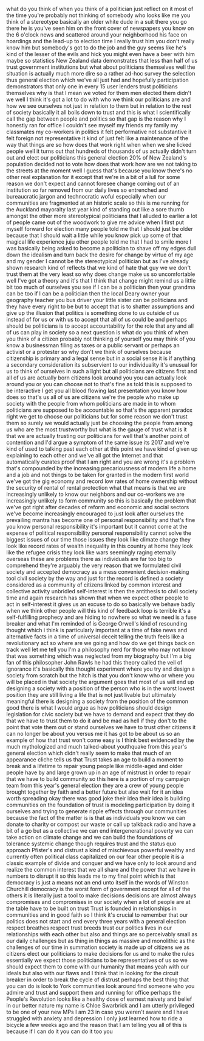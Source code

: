 
what do you think of when you think of a
politician just reflect on it most of
the time you&#39;re probably not thinking of
somebody who looks like me you think of
a stereotype basically an older white
dude in a suit there you go there he is
you&#39;ve seen him on the front cover of
newspapers you know on the 6 o&#39;clock
news and scattered around your
neighborhood his face on hoardings and
the lead-up to election time I really
trust him you don&#39;t really know him but
somebody&#39;s got to do the job and the guy
seems like he&#39;s kind of the lesser of
the evils and hick you might even have a
beer with him maybe so statistics New
Zealand data demonstrates that less than
half of us trust government institutions
but what about politicians themselves
well the situation is actually much more
dire so a rather ad-hoc survey the
selection thus general election which
we&#39;ve all just had and hopefully
participation demonstrators that only
one in every 15 user lenders trust
politicians themselves why is that I
mean we voted for them men elected them
didn&#39;t we well I think it&#39;s got a lot to
do with who we think our politicians are
and how we see ourselves not just in
relation to them but in relation to the
rest of society basically it all boils
down to trust and this is what I
scientifically call the gap between
people and politics so that gap is the
reason why I honestly ran for office I
couldn&#39;t see myself my friends my family
my classmates my co-workers in politics
it felt performative not substantive it
felt foreign not representative it kind
of just felt like a maintenance of the
way that things are so how does that
work
right when when we
she licked people well it turns out that
hundreds of thousands of us actually
didn&#39;t turn out and elect our
politicians this general election 20% of
New Zealand&#39;s population decided not to
vote how does that work how are we not
taking to the streets at the moment well
I guess that&#39;s because you know there&#39;s
no other real explanation for it except
that we&#39;re in a bit of a lull for some
reason we don&#39;t expect and cannot
foresee change coming out of an
institution so far removed from our
daily lives so entrenched and
bureaucratic jargon and technocratic
woful especially when our communities
are fragmented at an historic scale so
this is me running for the Auckland
mayoralty last year kind of standing out
like a sore thumb amongst the other more
stereotypical politicians that I alluded
to earlier a lot of people came out of
the woodwork to give me advice when I
first put myself forward for election
many people told me that I should just
be older because that I should wait a
little while you know pick up some of
that magical life experience juju other
people told me that I had to smile more
I was basically being asked to become a
politician to shave off my edges dull
down the idealism and turn back the
desire for change by virtue of my age
and my gender I cannot be the
stereotypical politician but as I&#39;ve
already shown research kind of reflects
that we kind of hate that guy we we
don&#39;t trust them at the very least so
why does change make us so uncomfortable
well I&#39;ve got a theory and it&#39;s that I
think that change might remind us a
little bit too much of ourselves you see
if I can be a politician then your
grandma can be too if I can be a
politician then the local Deary owner
your geography teacher you
bus driver your little sister can be
politicians and they have every right to
be but to accept that is to shatter
assumptions and give up the illusion
that politics is something done to us
outside of us instead of for us or with
us to accept that all of us could be and
perhaps should be politicians is to
accept accountability for the role that
any and all of us can play in society so
a next question is what do you think of
when you think of a citizen probably not
thinking of yourself you may think of
you know a businessman filing as taxes
or a public servant or perhaps an
activist or a protester so why don&#39;t we
think of ourselves because citizenship
is primary and a legal sense but in a
social sense it is if anything a
secondary consideration its subservient
to our individuality it&#39;s unusual for us
to think of ourselves in such a light
but all politicians are citizens first
and all of us are actually born citizens
look around you you can actually look
around you or you can choose not to
that&#39;s fine as told this is supposed to
be interactive I get you all blood
flowing last presentation you know how
does so that&#39;s us all of us are citizens
we&#39;re the people who make up society
with the people from whom politicians
are made in to whom politicians are
supposed to be accountable so that&#39;s the
apparent paradox right we get to choose
our politicians but for some reason we
don&#39;t trust them so surely we would
actually just be choosing the people
from among us who are the most
trustworthy but what is the gauge of
trust
what is it that we are actually trusting
our politicians for well that&#39;s another
point of contention and I&#39;d argue a
symptom of the same issue its 2017 and
we&#39;re kind of used to talking past each
other at this point
we have kind of given up explaining to
each other and we&#39;ve all got the
Internet and that automatically curates
proof that I am right and you are wrong
it&#39;s a problem that&#39;s compounded by the
increasing precariousness of modern life
a home and a job and not things to be
taken for granted
in the modern first world we&#39;ve got the
gig economy and record low rates of home
ownership without the security of rental
of rental protection what that means is
that we are increasingly unlikely to
know our neighbors and our co-workers we
are increasingly unlikely to form
community so this is basically the
problem that we&#39;ve got right after
decades of reform and economic and
social sectors we&#39;ve become increasingly
encouraged to just look after ourselves
the prevailing mantra has become one of
personal responsibility and that&#39;s fine
you know personal responsibility it&#39;s
important but it cannot come at the
expense of political responsibility
personal responsibility cannot solve the
biggest issues of our time those issues
they look like climate change
they look like record rates of wealth
inequality in this country at home they
look like the refugee crisis
they look like wars seemingly raging
eternally overseas these are problems
there as individuals are far too big to
comprehend they&#39;re arguably the very
reason that we formulated civil society
and accepted democracy as a mess
convenient decision-making tool civil
society by the way and just for the
record is defined
a society considered as a community of
citizens linked by common interest and
collective activity unbridled
self-interest is then the antithesis to
civil society time and again research
has shown that when we expect other
people to act in self-interest it gives
us an excuse to do so basically we
behave badly when we think other people
will this kind of feedback loop is
terrible it&#39;s a self-fulfilling prophecy
and are hiding to nowhere so what we
need is a fuse breaker and what I&#39;m
reminded of is George Orwell&#39;s kind of
resounding thought which i think is
particularly important at a time of fake
news and alternative facts in a time of
universal deceit telling the truth
feels like a revolutionary act so where
are we going and how do we get things
back on track well let me tell you I&#39;m a
philosophy nerd for those who may not
know that was something which was
neglected from my biography but I&#39;m a
big fan of this philosopher John Rawls
he had this theory called the veil of
ignorance it&#39;s basically this thought
experiment where you try and design a
society from scratch but the hitch is
that you don&#39;t know who or where you
will be placed in that society the
argument goes that most of us will end
up designing a society with a position
of the person who is in the worst lowest
position they are still living a life
that is not just livable but ultimately
meaningful there is designing a society
from the position of the common good
there is what I would argue as how
politicians should design legislation
for civic society but we have to demand
and expect that they do that we have to
trust them to do it and be mad as hell
if they don&#39;t to the point that
vote them out or stand ourselves we have
to trust other citizens it can no longer
be about you versus me it has got to be
about us
so an example of how that trust won&#39;t
come easy is I think best evidenced by
the much mythologized and much
talked-about youthquake from this year&#39;s
general election which didn&#39;t really
seem to make that much of an appearance
cliche tells us that Trust takes an age
to build a moment to break and a
lifetime to repair young people like
middle-aged and older people have by and
large grown up in an age of mistrust in
order to repair that we have to build
community so this here is a portion of
my campaign team from this year&#39;s
general election they are a crew of
young people brought together by faith
and a better future but also wait for it
an idea worth spreading okay there was
good joke
their idea their idea is building
communities on the foundation of trust
is modeling participation by doing it
ourselves and trying to generate ripple
effects through our communities because
the fact of the matter is is that as
individuals you know we can donate to
charity or compost our waste or call up
talkback radio and have a bit of a go
but as a collective we can end
intergenerational poverty we can take
action on climate change and we can
build the foundations of tolerance
systemic change though requires trust
and the status quo approach Pfister&#39;s
and distrust a kind of mischievous
powerful wealthy and currently often
political class capitalized on our fear
other people it is a classic example of
divide and conquer and we have only to
look around and realize the common
interest that we all share and the power
that we have in numbers to disrupt it so
this leads me to my final point which is
that democracy is just a means not an
end unto itself in the words of Winston
Churchill democracy is the worst form of
government except for all of the others
it is literally just a tool to make
decisions decisions are almost always
compromises and compromises in our
society when a lot of people are at the
table have to be built on trust
Trust is founded in relationships in
communities and in good faith so I think
it&#39;s crucial to remember that our
politics does not start and end every
three years with a general election
respect breathes respect trust breeds
trust our politics lives in our
relationships with each other but also
and things are so perceivably small as
our daily challenges but as thing in
things as massive and monolithic as the
challenges of our time in summation
society is made up of citizens we as
citizens elect our politicians to make
decisions for us and to make the rules
essentially we expect those politicians
to be representatives of us so we should
expect them to come with our humanity
that means yeah with our ideals but also
with our flaws and I think that in
looking for the circuit breaker in order
to break the cycle of distrust perhaps
the best thing that you can do is look
to York
communities look around find someone who
you admire and trust and support them
and running for office
perhaps the People&#39;s Revolution looks
like a healthy dose of earnest naivety
and belief in our better nature my name
is Chloe Swarbrick and I am utterly
privileged to be one of your new MPs I
am 23 in case you weren&#39;t aware and I
have struggled with anxiety and
depression
I only just learned how to ride a
bicycle a few weeks ago and the reason
that I am telling you all of this is
because if I can do it you can do it too
you
